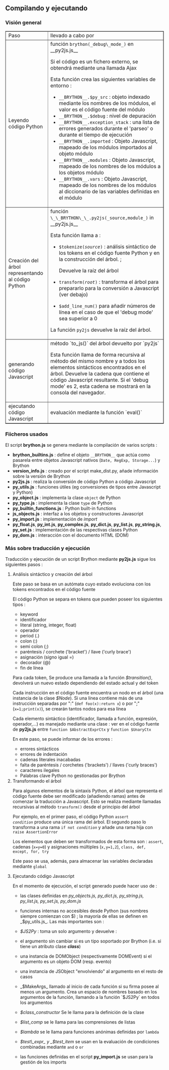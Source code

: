 Compilando y ejecutando
-----------------------

### Visión general

<table border=1 cellpadding =5>
<tr><td>Paso </td><td>llevado a cabo por</td></tr>
<tr>
<td>Leyendo código Python</td>
<td>función <code>brython(_debug\_mode_)</code> en __py2js.js__

Si el código es un fichero externo, se obtendrá mediante una llamada Ajax

Esta función crea las siguientes variables de entorno :

- `__BRYTHON__.$py_src` : objeto indexado mediante los nombres de los módulos, el valor es el código fuente del módulo
- `__BRYTHON__.$debug` : nivel de depuración
- `__BRYTHON__.exception_stack` : una lista de errores generados durante el 'parseo' o durante el tiempo de ejecución
- `__BRYTHON__.imported` : Objeto Javascript, mapeado de los módulos importados al objeto módulo 
- `__BRYTHON__.modules` : Objeto Javascript, mapeado de los nombres de los módulos a los objetos módulo
- `__BRYTHON__.vars` : Objeto Javascript, mapeado de los nombres de los módulos al diccionario de las variables definidas en el módulo

    
</td>

</tr>

<tr>
    
<td>Creación del árbol representando al código Python</td>
<td>función <code>\_\_BRYTHON\_\_.py2js(_source,module_)</code> in __py2js.js__

Esta función llama a :

- <code>$tokenize(_source_)</code> : análisis sintáctico de los tokens en el código fuente Python y en la construcción del árbol. ;

   Devuelve la raíz del árbol

- <code>transform(_root_)</code> : transforma el árbol para prepararlo para la conversión a Javascript (ver debajo)
- `$add_line_num()` para añadir números de línea en el caso de que el 'debug mode' sea superior a 0

La función `py2js` devuelve la raíz del árbol.
</td>
</tr>

<tr>
    
<td>generando código Javascript</td>
<td>método `to_js()` del árbol devuelto por `py2js`

Esta función llama de forma recursiva al método del mismo nombre y a todos los elementos sintácticos encontrados en el árbol. Devuelve la cadena que contiene el código Javascript resultante. Si el 'debug mode' es 2, esta cadena se mostrará en la consola del navegador.
</td>
</tr>

<tr>
    
<td>ejecutando código Javascript</td>
<td>evaluación mediante la función `eval()`
    
</td>
</tr>

</table>

### Fiicheros usados

El script __brython.js__ se genera mediante la compilación de varios scripts :

- __brython\_builtins.js__ : define el objeto `__BRYTHON__` que actúa como pasarela entre objetos Javascript nativos (`Date, RegExp, Storage...`) y Brython
- **version\_info.js** : creado por el script make_dist.py, añade información sobre la versión de Brython
- __py2js.js__ : realiza la conversión de código Python a código Javascript
- __py\_utils.js__ : funciones útiles (eg conversiones de tipos entre Javascript y Python)
- __py\_object.js__ : implementa la clase `object` de Python
- __py\_type.js__ : implementa la clase `type` de Python
- __py\_builtin\_functions.js__ : Python built-in functions
- __js\_objects.js__ : interfaz a los objetos y constructores Javascript
- __py\_import.js__ : implementación de _import_
- **py\_float.js**, **py\_int.js**, **py\_complex.js**, **py\_dict.js**, **py\_list.js**, **py\_string.js**, **py\_set.js** : implementación de las respectivas clases Python
- __py\_dom.js__ : interacción con el documento HTML (DOM)

### Más sobre traducción y ejecución

Traducción y ejecución de un script Brython mediante __py2js.js__ sigue los siguientes pasos :
<ol>
<li>Análisis sintáctico y creación del árbol

Este paso se basa en un autómata cuyo estado evoluciona con los tokens encontrados en el código fuente

El código Python se separa en tokens que pueden poseer los siguientes tipos : 

- keyword
- identificador
- literal (string, integer, float)
- operador
- period (.)
- colon (:)
- semi colon (;)
- par&eacute;ntesis / corchete ('bracket') / llave ('curly brace')
- asignación (signo igual =)
- decorador (@)
- fin de línea

Para cada token, Se produce una llamada a la función _$transition()_, devolverá un nuevo estado dependiendo del estado actual y del token

Cada instrucción en el código fuente encuentra un nodo en el árbol (una instancia de la clase _$Node_). Si una línea contiene más de una instrucción separadas por ":" (`def foo(x):return x`) o por ";" (`x=1;print(x)`), se crearán tantos nodos para esa línea

Cada elemento sintáctico (identificador, llamada a función, expresión, operador,...) es manejado mediante una clase : ver en el código fuente de __py2js.js__ entre `function $AbstractExprCtx` y `function $UnaryCtx`

En este paso, se puede informar de los errores : 

- errores sintácticos
- errores de indentación
- cadenas literales inacabadas
- falta de paréntesis / corchetes ('brackets') / llaves ('curly braces')
- caracteres ilegales
- Palabras clave Python no gestionadas por Brython

<li>Transformando el árbol

Para algunos elementos de la sintaxis Python, el árbol que representa el código fuente debe ser modificado (añadiendo ramas) antes de comenzar la traducción a Javascript. Esto se realiza mediante llamadas recursivas al método `transform()` desde el principio del árbol 

Por ejemplo, en el primer paso, el código Python <code>assert _condition_</code> produce una única rama del árbol. El segundo paso lo transforma a una rama <code>if not _condition_</code> y añade una rama hija con `raise AssertionError`

Los elementos que deben ser transformados de esta forma son : `assert`, cadenas (`x=y=0`) y asignaciones múltiples (`x,y=1,2`), `class, def, except, for, try`

Este paso se usa, además, para almacenar las variables declaradas mediante `global`

<li>Ejecutando código Javascript

En el momento de ejecución, el script generado puede hacer uso de :

- las clases definidas en _py\_objects.js, py\_dict.js, py\_string.js, py\_list.js, py\_set.js, py\_dom.js_
- funciones internas no accesibles desde Python (sus nombres siempre comienzan con $) ; la mayoría de ellas se definen en _$py\_utils.js_. Las más importantes son :

 - _$JS2Py_ : toma un solo argumento y devuelve :
  - el argumento sin cambiar si es un tipo soportado por Brython (i.e. si tiene un atributo clase ___class___)
  - una instancia de DOMObject (respectivamente DOMEvent) si el argumento es un objeto DOM (resp. evento)
  - una instancia de JSObject "envolviendo" al argumento en el resto de casos

 - _$MakeArgs_ llamado al inicio de cada función si su firma posee al menos un argumento. Crea un espacio de nombres basado en los argumentos de la función, llamando a la función `$JS2Py` en todos los argumentos
 - _$class\_constructor_ Se le llama para la definición de la clase
 - _$list\_comp_ se le llama para las comprensiones de listas
 - _$lambda_ se le llama para funciones anónimas definidas por `lambda`
 - _$test\_expr_ y _$test\_item_ se usan en la evaluación de condiciones combinadas mediante `and` o `or`

- las funciones definidas en el script __py\_import.js__ se usan para la gestión de los imports

